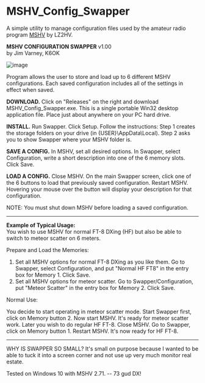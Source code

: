 # MSHV_Config_Swapper
A simple utility to manage configuration files used by the amateur radio program [MSHV](http://lz2hv.org/mshv) by LZ2HV.

**MSHV CONFIGURATION SWAPPER**                                      v1.00  
by Jim Varney, K6OK
  
![image](https://github.com/K6OK/MSHV_Config_Swapper/assets/116767386/41b371f0-3185-4003-8cf3-ef808c228506)



Program allows the user to store and load up to 6 different MSHV 
configurations. Each saved configuration includes all of the settings in effect when 
saved.

**DOWNLOAD.** Click on "Releases" on the right and download MSHV_Config_Swapper.exe.
This is a single portable Win32 desktop application file. Place just about 
anywhere on your PC hard drive.  

**INSTALL.**  Run Swapper. Click Setup. Follow the instructions: Step 1 creates the 
storage folders on your drive (in {USER}\AppData\Local). Step 2 asks you to 
show Swapper where your MSHV folder is.

**SAVE A CONFIG.** In MSHV, set all desired options. In Swapper, select Configuration, 
write a short description into one of the 6 memory slots.  Click Save.

**LOAD A CONFIG.** Close MSHV. On the main Swapper screen, click one of the 6 
buttons to load that previously saved configuration. Restart MSHV.  Hovering your 
mouse over the button will display your description for that configuration.

NOTE: You must shut down MSHV before loading a saved configuration.

---------------------

**Example of Typical Usage:**  
You wish to use MSHV for normal FT-8 DXing (HF) but also be able to switch to meteor scatter on 6 meters.

Prepare and Load the Memories:
1. Set all MSHV options for normal FT-8 DXing as you like them. Go to Swapper, select Configuration, and put "Normal HF FT8" in the entry box for Memory 1.  Click Save.
2. Set all MSHV options for meteor scatter. Go to Swapper/Configuration, put "Meteor Scatter" in the entry box for Memory 2. Click Save.

Normal Use: 
  
You decide to start operating in meteor scatter mode. Start Swapper first, click on Memory button 2. Now start MSHV.  It's ready for meteor scatter work.
Later you wish to do regular HF FT-8.  Close MSHV. Go to Swapper, click on Memory button 1. Restart MSHV. It's now ready for HF FT-8.

---------------------

WHY IS SWAPPER SO SMALL?  It's small on purpose because I wanted to be able 
to tuck it into a screen corner and not use up very much monitor real estate.

Tested on Windows 10 with MSHV 2.71. -- 73 gud DX!

